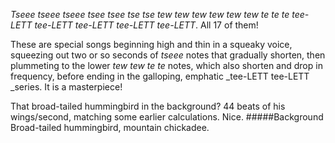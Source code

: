 _Tseee tseee tseee tsee tsee tse tse tew tew tew tew tew tew te te te tee-LETT tee-LETT tee-LETT tee-LETT tee-LETT_. All 17 of them! 

These are special songs beginning high and thin in a squeaky voice, squeezing out two or so seconds of _tseee_ notes that gradually shorten, then plummeting to the lower _tew tew te te_ notes, which also shorten and drop in frequency, before ending in the galloping, emphatic _tee-LETT tee-LETT _series. It is a masterpiece! 

That broad-tailed hummingbird in the background? 44 beats of his wings/second, matching some earlier calculations. Nice.
#####Background
Broad-tailed hummingbird, mountain chickadee.
